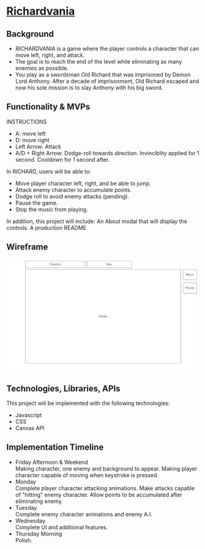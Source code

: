 # [Richardvania](https://ccy1563.github.io/Richardvania/)

## Background
* RICHARDVANIA is a game where the player controls a character that can move left, right, and attack.
* The goal is to reach the end of the level while eliminating as many enemies as possible.
* You play as a swordsman Old Richard that was imprisoned by Demon Lord Anthony. After a decade of imprisonment, Old Richard escaped and now his sole mission is to slay Anthony with his big sword.

## Functionality & MVPs
INSTRUCTIONS
* A: move left
* D: move right
* Left Arrow: Attack
* A/D + Right Arrow: Dodge-roll towards direction. Invinciblity applied for 1 second. Cooldown for 1 second after.

In RICHARD, users will be able to:
* Move player character left, right, and be able to jump.
* Attack enemy character to accumulate points.
* Dodge roll to avoid enemy attacks (pending).
* Pause the game.
* Stop the music from playing.

In addition, this project will include:
An About modal that will display the controls.
A production README

## Wireframe
![wireframe](wireframe.png)

## Technologies, Libraries, APIs
This project will be implemented with the following technologies:
* Javascript
* CSS
* Canvas API

## Implementation Timeline
* Friday Afternoon & Weekend\
Making character, one enemy and background to appear. Making player character capable of moving when keystroke is pressed.
* Monday\
Complete player character attacking animations. Make attacks capable of "hitting" enemy character. Allow points to be accumulated after eliminating enemy.
* Tuesday\
Complete enemy character animations and enemy A.I. 
* Wednesday\
Complete UI and additional features.
* Thursday Morning\
Polish.

